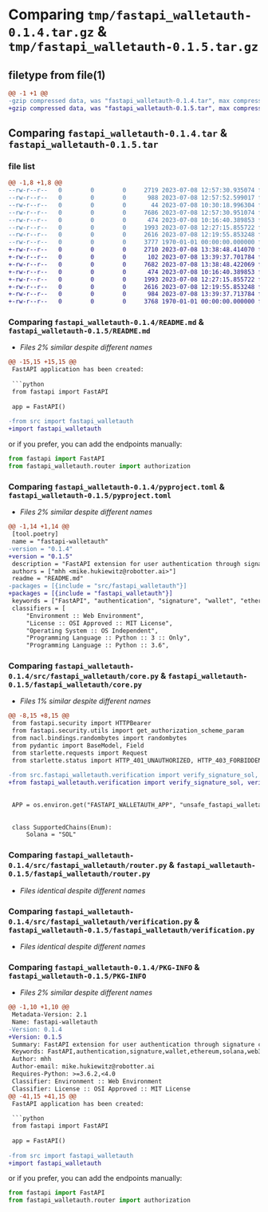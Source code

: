# Comparing `tmp/fastapi_walletauth-0.1.4.tar.gz` & `tmp/fastapi_walletauth-0.1.5.tar.gz`

## filetype from file(1)

```diff
@@ -1 +1 @@
-gzip compressed data, was "fastapi_walletauth-0.1.4.tar", max compression
+gzip compressed data, was "fastapi_walletauth-0.1.5.tar", max compression
```

## Comparing `fastapi_walletauth-0.1.4.tar` & `fastapi_walletauth-0.1.5.tar`

### file list

```diff
@@ -1,8 +1,8 @@
--rw-r--r--   0        0        0     2719 2023-07-08 12:57:30.935074 fastapi_walletauth-0.1.4/README.md
--rw-r--r--   0        0        0      988 2023-07-08 12:57:52.599017 fastapi_walletauth-0.1.4/pyproject.toml
--rw-r--r--   0        0        0       44 2023-07-08 10:30:18.996304 fastapi_walletauth-0.1.4/src/fastapi_walletauth/__init__.py
--rw-r--r--   0        0        0     7686 2023-07-08 12:57:30.951074 fastapi_walletauth-0.1.4/src/fastapi_walletauth/core.py
--rw-r--r--   0        0        0      474 2023-07-08 10:16:40.389853 fastapi_walletauth-0.1.4/src/fastapi_walletauth/magic.py
--rw-r--r--   0        0        0     1993 2023-07-08 12:27:15.855722 fastapi_walletauth-0.1.4/src/fastapi_walletauth/router.py
--rw-r--r--   0        0        0     2616 2023-07-08 12:19:55.853248 fastapi_walletauth-0.1.4/src/fastapi_walletauth/verification.py
--rw-r--r--   0        0        0     3777 1970-01-01 00:00:00.000000 fastapi_walletauth-0.1.4/PKG-INFO
+-rw-r--r--   0        0        0     2710 2023-07-08 13:38:48.414070 fastapi_walletauth-0.1.5/README.md
+-rw-r--r--   0        0        0      102 2023-07-08 13:39:37.701784 fastapi_walletauth-0.1.5/fastapi_walletauth/__init__.py
+-rw-r--r--   0        0        0     7682 2023-07-08 13:38:48.422069 fastapi_walletauth-0.1.5/fastapi_walletauth/core.py
+-rw-r--r--   0        0        0      474 2023-07-08 10:16:40.389853 fastapi_walletauth-0.1.5/fastapi_walletauth/magic.py
+-rw-r--r--   0        0        0     1993 2023-07-08 12:27:15.855722 fastapi_walletauth-0.1.5/fastapi_walletauth/router.py
+-rw-r--r--   0        0        0     2616 2023-07-08 12:19:55.853248 fastapi_walletauth-0.1.5/fastapi_walletauth/verification.py
+-rw-r--r--   0        0        0      984 2023-07-08 13:39:37.713784 fastapi_walletauth-0.1.5/pyproject.toml
+-rw-r--r--   0        0        0     3768 1970-01-01 00:00:00.000000 fastapi_walletauth-0.1.5/PKG-INFO
```

### Comparing `fastapi_walletauth-0.1.4/README.md` & `fastapi_walletauth-0.1.5/README.md`

 * *Files 2% similar despite different names*

```diff
@@ -15,15 +15,15 @@
 FastAPI application has been created:
 
 ```python
 from fastapi import FastAPI
 
 app = FastAPI()
 
-from src import fastapi_walletauth
+import fastapi_walletauth
 ```
 
 or if you prefer, you can add the endpoints manually:
 
 ```python
 from fastapi import FastAPI
 from fastapi_walletauth.router import authorization
```

### Comparing `fastapi_walletauth-0.1.4/pyproject.toml` & `fastapi_walletauth-0.1.5/pyproject.toml`

 * *Files 2% similar despite different names*

```diff
@@ -1,14 +1,14 @@
 [tool.poetry]
 name = "fastapi-walletauth"
-version = "0.1.4"
+version = "0.1.5"
 description = "FastAPI extension for user authentication through signature challenges"
 authors = ["mhh <mike.hukiewitz@robotter.ai>"]
 readme = "README.md"
-packages = [{include = "src/fastapi_walletauth"}]
+packages = [{include = "fastapi_walletauth"}]
 keywords = ["FastAPI", "authentication", "signature", "wallet", "ethereum", "solana", "web3"]
 classifiers = [
     "Environment :: Web Environment",
     "License :: OSI Approved :: MIT License",
     "Operating System :: OS Independent",
     "Programming Language :: Python :: 3 :: Only",
     "Programming Language :: Python :: 3.6",
```

### Comparing `fastapi_walletauth-0.1.4/src/fastapi_walletauth/core.py` & `fastapi_walletauth-0.1.5/fastapi_walletauth/core.py`

 * *Files 1% similar despite different names*

```diff
@@ -8,15 +8,15 @@
 from fastapi.security import HTTPBearer
 from fastapi.security.utils import get_authorization_scheme_param
 from nacl.bindings.randombytes import randombytes
 from pydantic import BaseModel, Field
 from starlette.requests import Request
 from starlette.status import HTTP_401_UNAUTHORIZED, HTTP_403_FORBIDDEN
 
-from src.fastapi_walletauth.verification import verify_signature_sol, verify_signature_eth
+from fastapi_walletauth.verification import verify_signature_sol, verify_signature_eth
 
 
 APP = os.environ.get("FASTAPI_WALLETAUTH_APP", "unsafe_fastapi_walletauth")
 
 
 class SupportedChains(Enum):
     Solana = "SOL"
```

### Comparing `fastapi_walletauth-0.1.4/src/fastapi_walletauth/router.py` & `fastapi_walletauth-0.1.5/fastapi_walletauth/router.py`

 * *Files identical despite different names*

### Comparing `fastapi_walletauth-0.1.4/src/fastapi_walletauth/verification.py` & `fastapi_walletauth-0.1.5/fastapi_walletauth/verification.py`

 * *Files identical despite different names*

### Comparing `fastapi_walletauth-0.1.4/PKG-INFO` & `fastapi_walletauth-0.1.5/PKG-INFO`

 * *Files 2% similar despite different names*

```diff
@@ -1,10 +1,10 @@
 Metadata-Version: 2.1
 Name: fastapi-walletauth
-Version: 0.1.4
+Version: 0.1.5
 Summary: FastAPI extension for user authentication through signature challenges
 Keywords: FastAPI,authentication,signature,wallet,ethereum,solana,web3
 Author: mhh
 Author-email: mike.hukiewitz@robotter.ai
 Requires-Python: >=3.6.2,<4.0
 Classifier: Environment :: Web Environment
 Classifier: License :: OSI Approved :: MIT License
@@ -41,15 +41,15 @@
 FastAPI application has been created:
 
 ```python
 from fastapi import FastAPI
 
 app = FastAPI()
 
-from src import fastapi_walletauth
+import fastapi_walletauth
 ```
 
 or if you prefer, you can add the endpoints manually:
 
 ```python
 from fastapi import FastAPI
 from fastapi_walletauth.router import authorization
```

